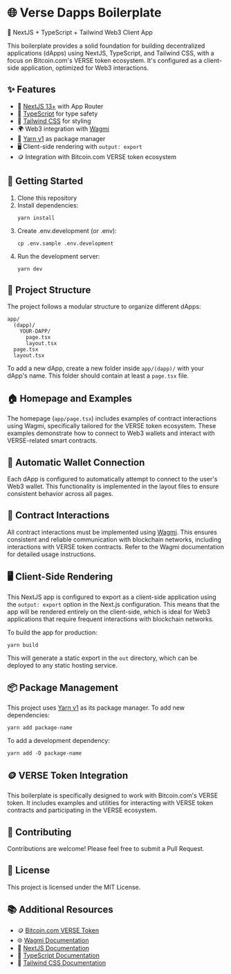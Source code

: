# 🌐 Verse Dapps Boilerplate

📱 NextJS + TypeScript + Tailwind Web3 Client App

This boilerplate provides a solid foundation for building decentralized applications (dApps) using NextJS, TypeScript, and Tailwind CSS, with a focus on Bitcoin.com's VERSE token ecosystem. It's configured as a client-side application, optimized for Web3 interactions.

## ✨ Features

- 🚀 [NextJS 13+](https://nextjs.org/docs) with App Router
- 🦾 [TypeScript](https://www.typescriptlang.org/docs/) for type safety
- 🎨 [Tailwind CSS](https://tailwindcss.com/docs) for styling
- 🌍 Web3 integration with [Wagmi](https://wagmi.sh/)
- 🧶 [Yarn v1](https://classic.yarnpkg.com/en/docs) as package manager
- 🖥️ Client-side rendering with `output: export`
- 🪙 Integration with Bitcoin.com VERSE token ecosystem

## 🚀 Getting Started

1. Clone this repository
2. Install dependencies:
   ```
   yarn install
   ```
3. Create .env.development (or .env):
   ```
   cp .env.sample .env.development
   ```
4. Run the development server:
   ```
   yarn dev
   ```

## 📁 Project Structure

The project follows a modular structure to organize different dApps:

```
app/
  (dapp)/
    YOUR-DAPP/
      page.tsx
      layout.tsx
  page.tsx
  layout.tsx
```

To add a new dApp, create a new folder inside `app/(dapp)/` with your dApp's name. This folder should contain at least a `page.tsx` file.

## 🏠 Homepage and Examples

The homepage (`app/page.tsx`) includes examples of contract interactions using Wagmi, specifically tailored for the VERSE token ecosystem. These examples demonstrate how to connect to Web3 wallets and interact with VERSE-related smart contracts.

## 🔌 Automatic Wallet Connection

Each dApp is configured to automatically attempt to connect to the user's Web3 wallet. This functionality is implemented in the layout files to ensure consistent behavior across all pages.

## 🤝 Contract Interactions

All contract interactions must be implemented using [Wagmi](https://wagmi.sh/). This ensures consistent and reliable communication with blockchain networks, including interactions with VERSE token contracts. Refer to the Wagmi documentation for detailed usage instructions.

## 🖥️ Client-Side Rendering

This NextJS app is configured to export as a client-side application using the `output: export` option in the Next.js configuration. This means that the app will be rendered entirely on the client-side, which is ideal for Web3 applications that require frequent interactions with blockchain networks.

To build the app for production:

```
yarn build
```

This will generate a static export in the `out` directory, which can be deployed to any static hosting service.

## 📦 Package Management

This project uses [Yarn v1](https://classic.yarnpkg.com/en/docs) as its package manager. To add new dependencies:

```
yarn add package-name
```

To add a development dependency:

```
yarn add -D package-name
```

## 🪙 VERSE Token Integration

This boilerplate is specifically designed to work with Bitcoin.com's VERSE token. It includes examples and utilities for interacting with VERSE token contracts and participating in the VERSE ecosystem.

## 🤝 Contributing

Contributions are welcome! Please feel free to submit a Pull Request.

## 📜 License

This project is licensed under the MIT License.

## 📚 Additional Resources

- 🪙 [Bitcoin.com VERSE Token](https://verse.bitcoin.com/)
- 🌐 [Wagmi Documentation](https://wagmi.sh/)
- 🚀 [NextJS Documentation](https://nextjs.org/docs)
- 🦾 [TypeScript Documentation](https://www.typescriptlang.org/docs/)
- 🎨 [Tailwind CSS Documentation](https://tailwindcss.com/docs)
